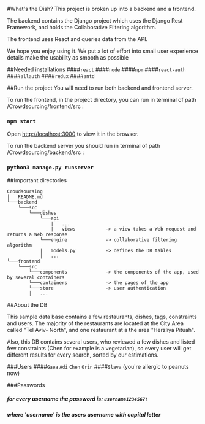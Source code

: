 #What's the Dish?
This project is broken up into a backend and a frontend. 

The backend contains the Django project which uses the Django Rest Framework, and holds the Collaborative Filtering algorithm. 

The frontend uses React and queries data from the API.

We hope you enjoy using it. 
We put a lot of effort into small user experience details make the usability as smooth as possible


##Needed installations
####`react`
####`node`
####`npm`
####`react-auth`
####`allauth`
####`redux`
####`antd`

##Run the project
You will need to run both backend and frontend server.

To run the frontend, in the project directory, you can run in terminal of path /Crowdsourcing/frontend/src  :

### `npm start`

Open [http://localhost:3000](http://localhost:3000) to view it in the browser.

To run the backend server you should run in terminal of path /Crowdsourcing/backend/src   :

### `python3 manage.py runserver`

##Important directories

```
Croudsoursing
│   README.md
└───backend
    └───src
        └───dishes
            └───api
                |   ...
                |   views           -> a view takes a Web request and returns a Web response
            └───engine              -> collaborative filtering algorithm
            |   models.py           -> defines the DB tables
            │   ...  
└───frontend
    └───src
        └───components              -> the components of the app, used by several containers
        └───containers              -> the pages of the app
        └───store                   -> user authentication
        │   ... 
```

##About the DB

This sample data base contains a few restaurants, dishes, tags, constraints and users. The majority of the restaurants
are located at the City Area called "Tel Aviv- North", and one restaurant at a the area "Herzliya Pituah".

Also, this DB contains several users, who reviewed a few dishes and listed few constraints (Chen for example is a
 vegetarian), so every user will get different results for every search, sorted by our estimations.
 
 
 ###Users
 ####`Gaea` `Adi` `Chen` `Orin`
 ####`Slava` 
 (you're allergic to peanuts now)
 
 ###Passwords
 ##### for every username the password is:  `username1234567!`
 ##### where 'username' is the users username with capital letter

 
    
